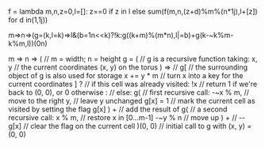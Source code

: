 f = lambda m,n,z=0,l=[]: z==0 if z in l else sum(f(m,n,(z+d)%m%(n*1j),l+[z]) for d in(1,1j))

m=>n=>(g=(k,l=k)=>l&(b=1n<<k)?!k:g((k+m)%(m*n),l|=b)+g(k-~k%m-k%m,l))(0n)

m => n => (         // m = width; n = height
  g = (             // g is a recursive function taking:
        x, y        //   the current coordinates (x, y) on the torus
      ) =>          //
    g[              // the surrounding object of g is also used for storage
      x += y * m    // turn x into a key for the current coordinates
    ] ?             // if this cell was already visited:
      !x            //   return 1 if we're back to (0, 0), or 0 otherwise
    :               // else:
      g(            //   first recursive call:
        -~x % m,    //     move to the right
        y,          //     leave y unchanged
        g[x] = 1    //     mark the current cell as visited by setting the flag g[x]
      ) +           //   add the result of
      g(            //   a second recursive call:
        x % m,      //     restore x in [0...m-1]
        -~y % n     //     move up
      ) +           //
      --g[x]        //   clear the flag on the current cell
)(0, 0)             // initial call to g with (x, y) = (0, 0)
